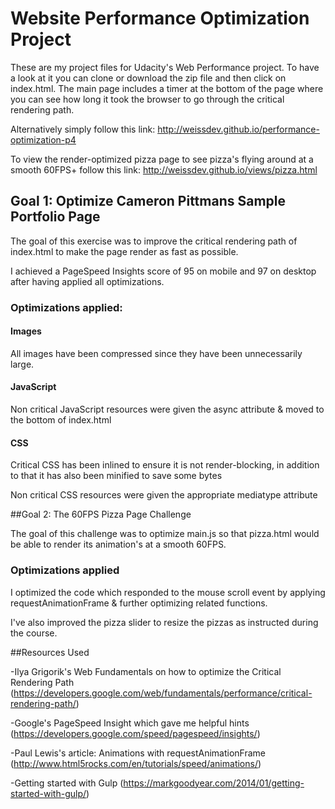 # Website Performance Optimization Project

These are my project files for Udacity's Web Performance project. To have a look at it you can clone or download the zip file and then click on index.html. The main page includes a timer at the bottom of the page where you can see how long it took the browser to go through the critical rendering path.

Alternatively simply follow this link: http://weissdev.github.io/performance-optimization-p4

To view the render-optimized pizza page to see pizza's flying around at a smooth 60FPS+ follow this link: http://weissdev.github.io/views/pizza.html

## Goal 1: Optimize Cameron Pittmans Sample Portfolio Page

The goal of this exercise was to improve the critical rendering path of index.html to make the page render as fast as possible.

I achieved a PageSpeed Insights score of 95 on mobile and 97 on desktop after having applied all optimizations.

### Optimizations applied:

#### Images

All images have been compressed since they have been unnecessarily large.

#### JavaScript

Non critical JavaScript resources were given the async attribute & moved to the bottom of index.html

#### CSS

Critical CSS has been inlined to ensure it is not render-blocking, in addition to that it has also been minified to save some bytes

Non critical CSS resources were given the appropriate mediatype attribute

##Goal 2: The 60FPS Pizza Page Challenge

The goal of this challenge was to optimize main.js so that pizza.html would be able to render its animation's at a smooth 60FPS.

### Optimizations applied

I optimized the code which responded to the mouse scroll event by applying requestAnimationFrame & further optimizing related functions.

I've also improved the pizza slider to resize the pizzas as instructed during the course.

##Resources Used

-Ilya Grigorik's Web Fundamentals on how to optimize the Critical Rendering Path (https://developers.google.com/web/fundamentals/performance/critical-rendering-path/)

-Google's PageSpeed Insight which gave me helpful hints (https://developers.google.com/speed/pagespeed/insights/)

-Paul Lewis's article: Animations with requestAnimationFrame (http://www.html5rocks.com/en/tutorials/speed/animations/)

-Getting started with Gulp (https://markgoodyear.com/2014/01/getting-started-with-gulp/)










